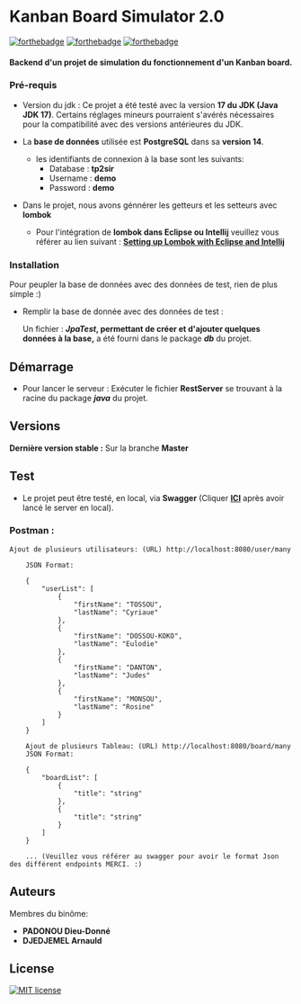 # Kanban Board Simulator 2.0
[![forthebadge](https://forthebadge.com/images/badges/made-with-java.svg)](https://forthebadge.com) [![forthebadge](https://forthebadge.com/images/badges/built-with-swag.svg)](https://forthebadge.com) [![forthebadge](https://forthebadge.com/images/badges/makes-people-smile.svg)](https://forthebadge.com)

#### Backend d'un projet de simulation du fonctionnement d'un Kanban board.

### Pré-requis
- Version du jdk : Ce projet a été testé avec la version **17 du JDK (Java JDK 17)**. Certains réglages mineurs pourraient s'avérés nécessaires pour la compatibilité avec des versions antérieures du JDK.


- La **base de données** utilisée est **PostgreSQL** dans sa **version 14**.
    - les identifiants de connexion à la base sont les suivants:
        - Database : **tp2sir**
        - Username : **demo**
        - Password : **demo**


- Dans le projet, nous avons génnérer les getteurs et les setteurs avec **lombok**
    - Pour l'intégration de **lombok dans Eclipse ou Intellij** veuillez vous référer au lien suivant : **[Setting up Lombok with Eclipse and Intellij](https://www.baeldung.com/lombok-ide)**

### Installation
Pour peupler la base de données avec des données de test, rien de plus simple :)

- Remplir la base de donnée avec des données de test :

  Un fichier : **_JpaTest_, permettant de créer et d'ajouter quelques données à la base,** a été fourni dans le package **_db_** du projet.

## Démarrage

- Pour lancer le serveur :
  Exécuter le fichier **RestServer** se trouvant à la racine du package _**java**_ du projet.

## Versions
**Dernière version stable :** Sur la branche **Master**

## Test
* Le projet peut être testé, en local, via **Swagger** (Cliquer **[ICI](http://localhost:8080/api#/)** après avoir lancé le server en local).

### Postman :
    Ajout de plusieurs utilisateurs: (URL) http://localhost:8080/user/many
        
        JSON Format: 

        {
            "userList": [
                {
                    "firstName": "TOSSOU",
                    "lastName": "Cyriaue"
                },
                {
                    "firstName": "DOSSOU-KOKO",
                    "lastName": "Eulodie"
                },
                {
                    "firstName": "DANTON",
                    "lastName": "Judes"
                },
                {
                    "firstName": "MONSOU",
                    "lastName": "Rosine"
                }
            ]
        }

        Ajout de plusieurs Tableau: (URL) http://localhost:8080/board/many
        JSON Format: 

        {
            "boardList": [
                {
                    "title": "string"
                },
                {
                    "title": "string"
                }
            ]
        }

        ... (Veuillez vous référer au swagger pour avoir le format Json des différent endpoints MERCI. :)


    
## Auteurs
Membres du binôme:
* **PADONOU Dieu-Donné**
* **DJEDJEMEL Arnauld**

## License

[![MIT license](https://img.shields.io/badge/License-MIT-blue.svg)](https://lbesson.mit-license.org/)
